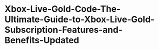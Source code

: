 # Xbox-Live-Gold-Code-The-Ultimate-Guide-to-Xbox-Live-Gold-Subscription-Features-and-Benefits-Updated